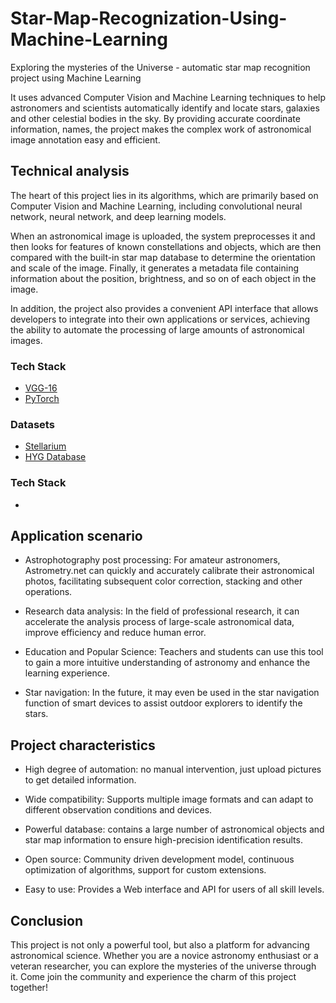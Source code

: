 # Star-Map-Recognization-Using-Machine-Learning

Exploring the mysteries of the Universe - automatic star map recognition project using Machine Learning 

It uses advanced Computer Vision and Machine Learning techniques to help astronomers and scientists automatically identify and locate stars, galaxies and other celestial bodies in the sky. By providing accurate coordinate information, names, the project makes the complex work of astronomical image annotation easy and efficient. 
 
## Technical analysis 
The heart of this project lies in its algorithms, which are primarily based on Computer Vision and Machine Learning, including convolutional neural network, neural network, and deep learning models. 

When an astronomical image is uploaded, the system preprocesses it and then looks for features of known constellations and objects, which are then compared with the built-in star map database to determine the orientation and scale of the image. Finally, it generates a metadata file containing information about the position, brightness, and so on of each object in the image. 
 
In addition, the project also provides a convenient API interface that allows developers to integrate into their own applications or services, achieving the ability to automate the processing of large amounts of astronomical images. 

### Tech Stack
- [VGG-16](https://arxiv.org/abs/1409.1556)
- [PyTorch](https://pytorch.org/)

### Datasets
- [Stellarium](https://stellarium.org/) 
- [HYG Database](https://www.astronexus.com/hyg) 

### Tech Stack

- 
 
## Application scenario 
- Astrophotography post processing: For amateur astronomers, Astrometry.net can quickly and accurately calibrate their astronomical photos, facilitating subsequent color correction, stacking and other operations. 
 
- Research data analysis: In the field of professional research, it can accelerate the analysis process of large-scale astronomical data, improve efficiency and reduce human error. 
 
- Education and Popular Science: Teachers and students can use this tool to gain a more intuitive understanding of astronomy and enhance the learning experience. 
 
- Star navigation: In the future, it may even be used in the star navigation function of smart devices to assist outdoor explorers to identify the stars. 
 
## Project characteristics 
- High degree of automation: no manual intervention, just upload pictures to get detailed information. 
 
- Wide compatibility: Supports multiple image formats and can adapt to different observation conditions and devices. 
 
- Powerful database: contains a large number of astronomical objects and star map information to ensure high-precision identification results. 
 
- Open source: Community driven development model, continuous optimization of algorithms, support for custom extensions. 
 
- Easy to use: Provides a Web interface and API for users of all skill levels. 
 
## Conclusion 
This project is not only a powerful tool, but also a platform for advancing astronomical science. Whether you are a novice astronomy enthusiast or a veteran researcher, you can explore the mysteries of the universe through it. Come join the community and experience the charm of this project together! 